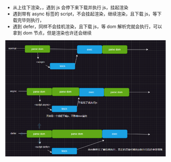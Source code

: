 - 从上往下渲染，，遇到 js 会停下来下载并执行 js，挂起渲染
- 遇到带有 async 标签的 script，不会挂起渲染，继续渲染，且下载 js，等下载完毕则执行，
- 遇到 defer，同样不会挂机渲染，且下载 js，等 dom 解析完就会执行，可以拿到 dom 节点，但是渲染也许还会继续

![Alt text](1699196119312.png)
